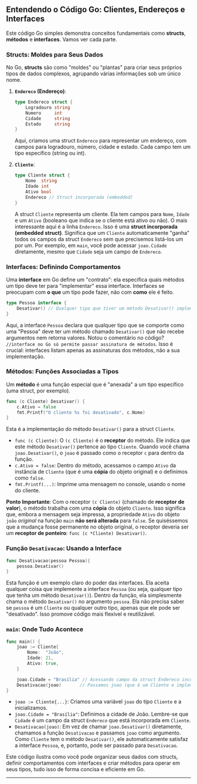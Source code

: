 ## Entendendo o Código Go: Clientes, Endereços e Interfaces

Este código Go simples demonstra conceitos fundamentais como **structs**, **métodos** e **interfaces**. Vamos ver cada parte.

### Structs: Moldes para Seus Dados

No Go, **structs** são como "moldes" ou "plantas" para criar seus próprios tipos de dados complexos, agrupando várias informações sob um único nome.

1.  **`Endereco` (Endereço)**:
    ```go
    type Endereco struct {
        Logradouro string
        Numero     int
        Cidade     string
        Estado     string
    }
    ```
    Aqui, criamos uma struct `Endereco` para representar um endereço, com campos para logradouro, número, cidade e estado. Cada campo tem um tipo específico (string ou int).

2.  **`Cliente`**:
    ```go
    type Cliente struct {
        Nome  string
        Idade int
        Ativo bool
        Endereco // Struct incorporada (embedded)
    }
    ```
    A struct `Cliente` representa um cliente. Ela tem campos para `Nome`, `Idade` e um `Ativo` (booleano que indica se o cliente está ativo ou não). O mais interessante aqui é a linha `Endereco`. Isso é uma **struct incorporada (embedded struct)**. Significa que um `Cliente` automaticamente "ganha" todos os campos da struct `Endereco` sem que precisemos listá-los um por um. Por exemplo, em `main`, você pode acessar `joao.Cidade` diretamente, mesmo que `Cidade` seja um campo de `Endereco`.

### Interfaces: Definindo Comportamentos

Uma **interface** em Go define um "contrato": ela especifica quais métodos um tipo deve ter para "implementar" essa interface. Interfaces se preocupam com **o que** um tipo pode fazer, não com **como** ele é feito.

```go
type Pessoa interface {
    Desativar() // Qualquer tipo que tiver um método Desativar() implementa Pessoa
}
```
Aqui, a interface `Pessoa` declara que qualquer tipo que se comporte como uma "Pessoa" deve ter um método chamado `Desativar()` que não recebe argumentos nem retorna valores. Notou o comentário no código? `//interface no Go só permite passar assinatura de métodos`. Isso é crucial: interfaces listam apenas as assinaturas dos métodos, não a sua implementação.

### Métodos: Funções Associadas a Tipos

Um **método** é uma função especial que é "anexada" a um tipo específico (uma struct, por exemplo).

```go
func (c Cliente) Desativar() {
    c.Ativo = false
    fmt.Printf("O cliente %s foi desativado", c.Nome)
}
```
Esta é a implementação do método `Desativar()` para a struct `Cliente`.
* `func (c Cliente)`: O `(c Cliente)` é o **receptor** do método. Ele indica que este método `Desativar()` pertence ao tipo `Cliente`. Quando você chama `joao.Desativar()`, o `joao` é passado como o receptor `c` para dentro da função.
* `c.Ativo = false`: Dentro do método, acessamos o campo `Ativo` da instância de `Cliente` (que é uma **cópia** do objeto original) e o definimos como `false`.
* `fmt.Printf(...)`: Imprime uma mensagem no console, usando o nome do cliente.

**Ponto Importante**: Com o receptor `(c Cliente)` (chamado de **receptor de valor**), o método trabalha com uma **cópia** do objeto `Cliente`. Isso significa que, embora a mensagem seja impressa, a propriedade `Ativo` do objeto `joão` *original* na função `main` **não será alterada** para `false`. Se quiséssemos que a mudança fosse permanente no objeto original, o receptor deveria ser um **receptor de ponteiro**: `func (c *Cliente) Desativar()`.

### Função `Desativacao`: Usando a Interface

```go
func Desativacao(pessoa Pessoa){
    pessoa.Desativar()
}
```
Esta função é um exemplo claro do poder das interfaces. Ela aceita qualquer coisa que implemente a interface `Pessoa` (ou seja, qualquer tipo que tenha um método `Desativar()`). Dentro da função, ela simplesmente chama o método `Desativar()` no argumento `pessoa`. Ela não precisa saber se `pessoa` é um `Cliente` ou qualquer outro tipo, apenas que ele pode ser "desativado". Isso promove código mais flexível e reutilizável.

### `main`: Onde Tudo Acontece

```go
func main() {
    joao := Cliente{
        Nome:  "João",
        Idade: 21,
        Ativo: true,
    }

    joao.Cidade = "Brasília" // Acessando campo da struct Endereco incorporada
    Desativacao(joao)       // Passamos joao (que é um Cliente e implementa Pessoa) para a função
}
```
* `joao := Cliente{...}`: Criamos uma variável `joao` do tipo `Cliente` e a inicializamos.
* `joao.Cidade = "Brasília"`: Definimos a cidade de João. Lembre-se que `Cidade` é um campo da struct `Endereco` que está incorporada em `Cliente`.
* `Desativacao(joao)`: Em vez de chamar `joao.Desativar()` diretamente, chamamos a função `Desativacao` e passamos `joao` como argumento. Como `Cliente` tem o método `Desativar()`, ele automaticamente satisfaz a interface `Pessoa`, e, portanto, pode ser passado para `Desativacao`.

Este código ilustra como você pode organizar seus dados com structs, definir comportamentos com interfaces e criar métodos para operar em seus tipos, tudo isso de forma concisa e eficiente em Go.

---